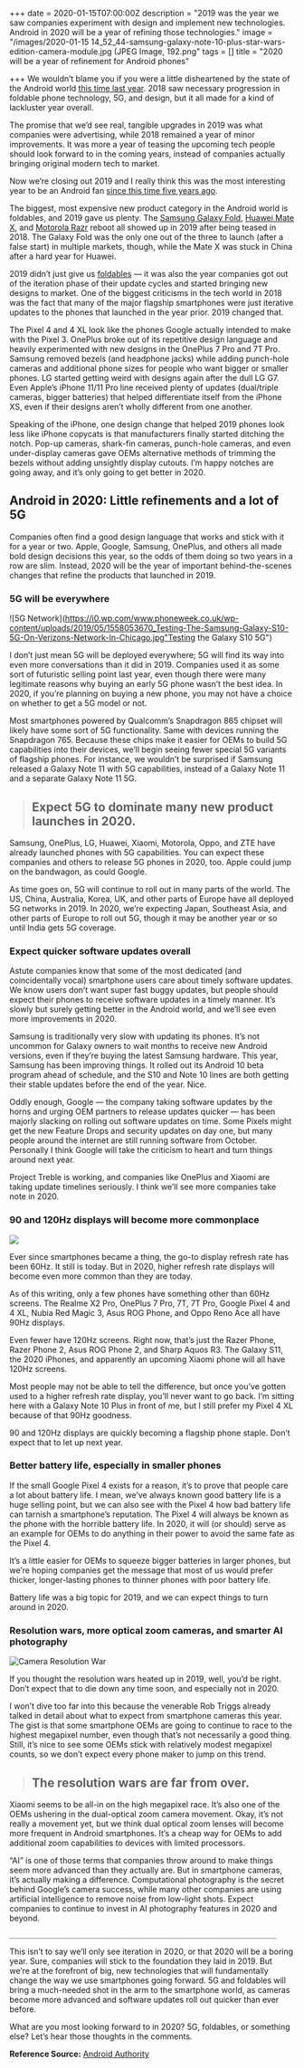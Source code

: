 +++
date = 2020-01-15T07:00:00Z
description = "2019 was the year we saw companies experiment with design and implement new technologies. Android in 2020 will be a year of refining those technologies."
image = "/images/2020-01-15 14_52_44-samsung-galaxy-note-10-plus-star-wars-edition-camera-module.jpg (JPEG Image, 192.png"
tags = []
title = "2020 will be a year of refinement for Android phones"

+++
We wouldn’t blame you if you were a little disheartened by the state of the Android world [this time last year](https://www.androidauthority.com/android-2019-predictions-923244/). 2018 saw necessary progression in foldable phone technology, 5G, and design, but it all made for a kind of lackluster year overall.

The promise that we’d see real, tangible upgrades in 2019 was what companies were advertising, while 2018 remained a year of minor improvements. It was more a year of teasing the upcoming tech people should look forward to in the coming years, instead of companies actually bringing original modern tech to market.

Now we’re closing out 2019 and I really think this was the most interesting year to be an Android fan [since this time five years ago](https://www.androidauthority.com/best-smartphones-of-the-decade-2014-1065667/).

The biggest, most expensive new product category in the Android world is foldables, and 2019 gave us plenty. The [Samsung Galaxy Fold](https://haroldtalks.tech/2019/03/27/Foldables/), [Huawei Mate X](https://haroldtalks.tech/2019/03/27/Foldables/), and [Motorola Razr](https://haroldtalks.tech/2019/03/27/Foldables/) reboot all showed up in 2019 after being teased in 2018. The Galaxy Fold was the only one out of the three to launch (after a false start) in multiple markets, though, while the Mate X was stuck in China after a hard year for Huawei.

2019 didn’t just give us [foldables](https://haroldtalks.tech/2019/03/27/Foldables/) — it was also the year companies got out of the iteration phase of their update cycles and started bringing new designs to market. One of the biggest criticisms in the tech world in 2018 was the fact that many of the major flagship smartphones were just iterative updates to the phones that launched in the year prior. 2019 changed that.

The Pixel 4 and 4 XL look like the phones Google actually intended to make with the Pixel 3. OnePlus broke out of its repetitive design language and heavily experimented with new designs in the OnePlus 7 Pro and 7T Pro. Samsung removed bezels (and headphone jacks) while adding punch-hole cameras and additional phone sizes for people who want bigger or smaller phones. LG started getting weird with designs again after the dull LG G7. Even Apple’s iPhone 11/11 Pro line received plenty of updates (dual/triple cameras, bigger batteries) that helped differentiate itself from the iPhone XS, even if their designs aren’t wholly different from one another.

Speaking of the iPhone, one design change that helped 2019 phones look less like iPhone copycats is that manufacturers finally started ditching the notch. Pop-up cameras, shark-fin cameras, punch-hole cameras, and even under-display cameras gave OEMs alternative methods of trimming the bezels without adding unsightly display cutouts. I’m happy notches are going away, and it’s only going to get better in 2020.

## **Android in 2020: Little refinements and a lot of 5G**

Companies often find a good design language that works and stick with it for a year or two. Apple, Google, Samsung, OnePlus, and others all made bold design decisions this year, so the odds of them doing so two years in a row are slim. Instead, 2020 will be the year of important behind-the-scenes changes that refine the products that launched in 2019.

### **5G will be everywhere**

!\[5G Network\](https://i0.wp.com/www.phoneweek.co.uk/wp-content/uploads/2019/05/1558053670_Testing-The-Samsung-Galaxy-S10-5G-On-Verizons-Network-In-Chicago.jpg"Testing the Galaxy S10 5G")

I don’t just mean 5G will be deployed everywhere; 5G will find its way into even more conversations than it did in 2019. Companies used it as some sort of futuristic selling point last year, even though there were many legitimate reasons why buying an early 5G phone wasn’t the best idea. In 2020, if you’re planning on buying a new phone, you may not have a choice on whether to get a 5G model or not.

Most smartphones powered by Qualcomm’s Snapdragon 865 chipset will likely have some sort of 5G functionality. Same with devices running the Snapdragon 765. Because these chips make it easier for OEMs to build 5G capabilities into their devices, we’ll begin seeing fewer special 5G variants of flagship phones. For instance, we wouldn’t be surprised if Samsung released a Galaxy Note 11 with 5G capabilities, instead of a Galaxy Note 11 and a separate Galaxy Note 11 5G.

> ## **Expect 5G to dominate many new product launches in 2020.**

Samsung, OnePlus, LG, Huawei, Xiaomi, Motorola, Oppo, and ZTE have already launched phones with 5G capabilities. You can expect these companies and others to release 5G phones in 2020, too. Apple could jump on the bandwagon, as could Google.

As time goes on, 5G will continue to roll out in many parts of the world. The US, China, Australia, Korea, UK, and other parts of Europe have all deployed 5G networks in 2019. In 2020, we’re expecting Japan, Southeast Asia, and other parts of Europe to roll out 5G, though it may be another year or so until India gets 5G coverage.

### **Expect quicker software updates overall**

Astute companies know that some of the most dedicated (and coincidentally vocal) smartphone users care about timely software updates. We know users don’t want super fast buggy updates, but people should expect their phones to receive software updates in a timely manner. It’s slowly but surely getting better in the Android world, and we’ll see even more improvements in 2020.

Samsung is traditionally very slow with updating its phones. It’s not uncommon for Galaxy owners to wait months to receive new Android versions, even if they’re buying the latest Samsung hardware. This year, Samsung has been improving things. It rolled out its Android 10 beta program ahead of schedule, and the S10 and Note 10 lines are both getting their stable updates before the end of the year. Nice.

Oddly enough, Google — the company taking software updates by the horns and urging OEM partners to release updates quicker — has been majorly slacking on rolling out software updates on time. Some Pixels might get the new Feature Drops and security updates on day one, but many people around the internet are still running software from October. Personally I think Google will take the criticism to heart and turn things around next year.

Project Treble is working, and companies like OnePlus and Xiaomi are taking update timelines seriously. I think we’ll see more companies take note in 2020.

### **90 and 120Hz displays will become more commonplace**

[![](https://i.ytimg.com/vi/iG2DgjrLDJc/maxresdefault.jpg)](https://www.youtube.com/watch?v=iG2DgjrLDJc&feature=emb_logo "Does 90Hz Really Matter?")

Ever since smartphones became a thing, the go-to display refresh rate has been 60Hz. It still is today. But in 2020, higher refresh rate displays will become even more common than they are today.

As of this writing, only a few phones have something other than 60Hz screens. The Realme X2 Pro, OnePlus 7 Pro, 7T, 7T Pro, Google Pixel 4 and 4 XL, Nubia Red Magic 3, Asus ROG Phone, and Oppo Reno Ace all have 90Hz displays.

Even fewer have 120Hz screens. Right now, that’s just the Razer Phone, Razer Phone 2, Asus ROG Phone 2, and Sharp Aquos R3. The Galaxy S11, the 2020 iPhones, and apparently an upcoming Xiaomi phone will all have 120Hz screens.

Most people may not be able to tell the difference, but once you’ve gotten used to a higher refresh rate display, you’ll never want to go back. I’m sitting here with a Galaxy Note 10 Plus in front of me, but I still prefer my Pixel 4 XL because of that 90Hz goodness.

90 and 120Hz displays are quickly becoming a flagship phone staple. Don’t expect that to let up next year.

### **Better battery life, especially in smaller phones**

If the small Google Pixel 4 exists for a reason, it’s to prove that people care a lot about battery life. I mean, we’ve always known good battery life is a huge selling point, but we can also see with the Pixel 4 how bad battery life can tarnish a smartphone’s reputation. The Pixel 4 will always be known as the phone with the horrible battery life. In 2020, it will (or should) serve as an example for OEMs to do anything in their power to avoid the same fate as the Pixel 4.

It’s a little easier for OEMs to squeeze bigger batteries in larger phones, but we’re hoping companies get the message that most of us would prefer thicker, longer-lasting phones to thinner phones with poor battery life.

Battery life was a big topic for 2019, and we can expect things to turn around in 2020.

### **Resolution wars, more optical zoom cameras, and smarter AI photography**

![Camera Resolution War](https://static.bhphotovideo.com/explora/sites/default/files/_apple-special-event-2019-09-10-iphone-11_pro-3-views_0.png "Camera Resolution War")

If you thought the resolution wars heated up in 2019, well, you’d be right. Don’t expect that to die down any time soon, and especially not in 2020.

I won’t dive too far into this because the venerable Rob Triggs already talked in detail about what to expect from smartphone cameras this year. The gist is that some smartphone OEMs are going to continue to race to the highest megapixel number, even though that’s not necessarily a good thing. Still, it’s nice to see some OEMs stick with relatively modest megapixel counts, so we don’t expect every phone maker to jump on this trend.

> ## **The resolution wars are far from over.**

Xiaomi seems to be all-in on the high megapixel race. It’s also one of the OEMs ushering in the dual-optical zoom camera movement. Okay, it’s not really a movement yet, but we think dual optical zoom lenses will become more frequent in Android smartphones. It’s a cheap way for OEMs to add additional zoom capabilities to devices with limited processors.

“AI” is one of those terms that companies throw around to make things seem more advanced than they actually are. But in smartphone cameras, it’s actually making a difference. Computational photography is the secret behind Google’s camera success, while many other companies are using artificial intelligence to remove noise from low-light shots. Expect companies to continue to invest in AI photography features in 2020 and beyond.

    __________________________________________________________________

This isn’t to say we’ll only see iteration in 2020, or that 2020 will be a boring year. Sure, companies will stick to the foundation they laid in 2019. But we’re at the forefront of big, new technologies that will fundamentally change the way we use smartphones going forward. 5G and foldables will bring a much-needed shot in the arm to the smartphone world, as cameras become more advanced and software updates roll out quicker than ever before.

What are you most looking forward to in 2020? 5G, foldables, or something else? Let’s hear those thoughts in the comments.

**Reference Source:** [Android Authority](https://www.androidauthority.com)